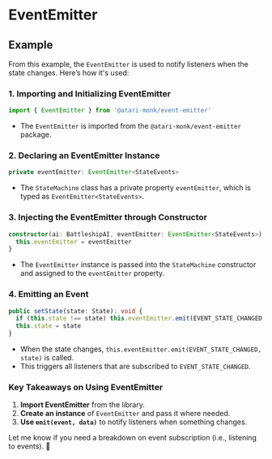 # EventEmitter

## Example

From this example, the `EventEmitter` is used to notify listeners when the state changes. Here’s how it's used:

### **1. Importing and Initializing EventEmitter**
```typescript
import { EventEmitter } from '@atari-monk/event-emitter'
```
- The `EventEmitter` is imported from the `@atari-monk/event-emitter` package.

### **2. Declaring an EventEmitter Instance**
```typescript
private eventEmitter: EventEmitter<StateEvents>
```
- The `StateMachine` class has a private property `eventEmitter`, which is typed as `EventEmitter<StateEvents>`.

### **3. Injecting the EventEmitter through Constructor**
```typescript
constructor(ai: BattleshipAI, eventEmitter: EventEmitter<StateEvents>) {
  this.eventEmitter = eventEmitter
}
```
- The `EventEmitter` instance is passed into the `StateMachine` constructor and assigned to the `eventEmitter` property.

### **4. Emitting an Event**
```typescript
public setState(state: State): void {
  if (this.state !== state) this.eventEmitter.emit(EVENT_STATE_CHANGED, state)
  this.state = state
}
```
- When the state changes, `this.eventEmitter.emit(EVENT_STATE_CHANGED, state)` is called.
- This triggers all listeners that are subscribed to `EVENT_STATE_CHANGED`.

### **Key Takeaways on Using EventEmitter**
1. **Import EventEmitter** from the library.
2. **Create an instance** of `EventEmitter` and pass it where needed.
3. **Use `emit(event, data)`** to notify listeners when something changes.

Let me know if you need a breakdown on event subscription (i.e., listening to events). 🚀